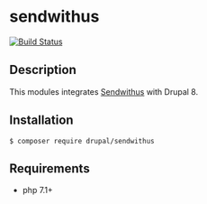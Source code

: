 # sendwithus
[![Build Status](https://travis-ci.org/tuutti/sendwithus.svg?branch=8.x-1.x)](https://travis-ci.org/tuutti/sendwithus)

## Description

This modules integrates [Sendwithus](https://www.sendwithus.com/) with Drupal 8.

## Installation

`$ composer require drupal/sendwithus`

## Requirements

- php 7.1+
